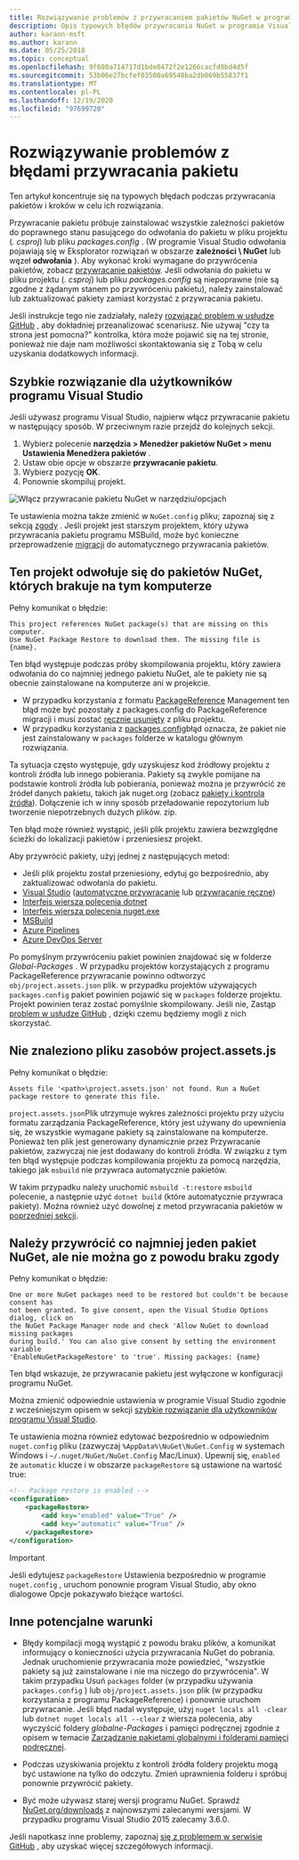```yaml
---
title: Rozwiązywanie problemów z przywracaniem pakietów NuGet w programie Visual Studio
description: Opis typowych błędów przywracania NuGet w programie Visual Studio i sposoby ich rozwiązywania.
author: karann-msft
ms.author: karann
ms.date: 05/25/2018
ms.topic: conceptual
ms.openlocfilehash: 9f680a714717d1bde0472f2e1266cacfd8bd4d5f
ms.sourcegitcommit: 53b06e27bcfef03500a69548ba2db069b55837f1
ms.translationtype: MT
ms.contentlocale: pl-PL
ms.lasthandoff: 12/19/2020
ms.locfileid: "97699720"
---
```

# <a name="troubleshooting-package-restore-errors"></a>Rozwiązywanie problemów z błędami przywracania pakietu

Ten artykuł koncentruje się na typowych błędach podczas przywracania pakietów i kroków w celu ich rozwiązania. 

Przywracanie pakietu próbuje zainstalować wszystkie zależności pakietów do poprawnego stanu pasującego do odwołania do pakietu w pliku projektu (*. csproj*) lub pliku *packages.config* . (W programie Visual Studio odwołania pojawiają się w Eksplorator rozwiązań w obszarze **zależności \ NuGet** lub węzeł **odwołania** ). Aby wykonać kroki wymagane do przywrócenia pakietów, zobacz [przywracanie pakietów](../consume-packages/package-restore.md#restore-packages). Jeśli odwołania do pakietu w pliku projektu (*. csproj*) lub pliku *packages.config* są niepoprawne (nie są zgodne z żądanym stanem po przywróceniu pakietu), należy zainstalować lub zaktualizować pakiety zamiast korzystać z przywracania pakietu.

Jeśli instrukcje tego nie zadziałały, należy [rozwiązać problem w usłudze GitHub](https://github.com/NuGet/docs.microsoft.com-nuget/issues) , aby dokładniej przeanalizować scenariusz. Nie używaj "czy ta strona jest pomocna?" kontrolka, która może pojawić się na tej stronie, ponieważ nie daje nam możliwości skontaktowania się z Tobą w celu uzyskania dodatkowych informacji.

## <a name="quick-solution-for-visual-studio-users"></a>Szybkie rozwiązanie dla użytkowników programu Visual Studio

Jeśli używasz programu Visual Studio, najpierw włącz przywracanie pakietu w następujący sposób. W przeciwnym razie przejdź do kolejnych sekcji.

1. Wybierz polecenie **narzędzia > Menedżer pakietów NuGet > menu Ustawienia Menedżera pakietów** .
1. Ustaw obie opcje w obszarze **przywracanie pakietu**.
1. Wybierz pozycję **OK**.
1. Ponownie skompiluj projekt.

![Włącz przywracanie pakietu NuGet w narzędziu/opcjach](../consume-packages/media/restore-01-autorestoreoptions.png)

Te ustawienia można także zmienić w `NuGet.config` pliku; zapoznaj się z sekcją [zgody](#consent) . Jeśli projekt jest starszym projektem, który używa przywracania pakietu programu MSBuild, może być konieczne przeprowadzenie [migracji](package-restore.md#migrate-to-automatic-package-restore-visual-studio) do automatycznego przywracania pakietów.

<a name="missing"></a>

## <a name="this-project-references-nuget-packages-that-are-missing-on-this-computer"></a>Ten projekt odwołuje się do pakietów NuGet, których brakuje na tym komputerze

Pełny komunikat o błędzie:

```output
This project references NuGet package(s) that are missing on this computer.
Use NuGet Package Restore to download them. The missing file is {name}.
```

Ten błąd występuje podczas próby skompilowania projektu, który zawiera odwołania do co najmniej jednego pakietu NuGet, ale te pakiety nie są obecnie zainstalowane na komputerze ani w projekcie.

- W przypadku korzystania z formatu [PackageReference](package-references-in-project-files.md) Management ten błąd może być pozostały z packages.config do PackageReference migracji i musi zostać [ręcznie usunięty](../resources/NuGet-FAQ.md#working-with-packages) z pliku projektu.
- W przypadku korzystania z [packages.config](../reference/packages-config.md)błąd oznacza, że pakiet nie jest zainstalowany w `packages` folderze w katalogu głównym rozwiązania.

Ta sytuacja często występuje, gdy uzyskujesz kod źródłowy projektu z kontroli źródła lub innego pobierania. Pakiety są zwykle pomijane na podstawie kontroli źródła lub pobierania, ponieważ można je przywrócić ze źródeł danych pakietu, takich jak nuget.org (zobacz [pakiety i kontrola źródła](Packages-and-Source-Control.md)). Dołączenie ich w inny sposób przeładowanie repozytorium lub tworzenie niepotrzebnych dużych plików. zip.

Ten błąd może również wystąpić, jeśli plik projektu zawiera bezwzględne ścieżki do lokalizacji pakietów i przeniesiesz projekt.

Aby przywrócić pakiety, użyj jednej z następujących metod:

- Jeśli plik projektu został przeniesiony, edytuj go bezpośrednio, aby zaktualizować odwołania do pakietu.
- [Visual Studio](package-restore.md#restore-using-visual-studio) ([automatyczne przywracanie](package-restore.md#restore-packages-automatically-using-visual-studio) lub [przywracanie ręczne](package-restore.md#restore-packages-manually-using-visual-studio))
- [Interfejs wiersza polecenia dotnet](package-restore.md#restore-using-the-dotnet-cli)
- [Interfejs wiersza polecenia nuget.exe](package-restore.md#restore-using-the-nugetexe-cli)
- [MSBuild](package-restore.md#restore-using-msbuild)
- [Azure Pipelines](package-restore.md#restore-using-azure-pipelines)
- [Azure DevOps Server](package-restore.md#restore-using-azure-devops-server)

Po pomyślnym przywróceniu pakiet powinien znajdować się w folderze *Global-Packages* . W przypadku projektów korzystających z programu PackageReference przywracanie powinno odtworzyć `obj/project.assets.json` plik. w przypadku projektów używających `packages.config` pakiet powinien pojawić się w `packages` folderze projektu. Projekt powinien teraz zostać pomyślnie skompilowany. Jeśli nie, Zastąp [problem w usłudze GitHub](https://github.com/NuGet/docs.microsoft.com-nuget/issues) , dzięki czemu będziemy mogli z nich skorzystać.

<a name="assets"></a>

## <a name="assets-file-projectassetsjson-not-found"></a>Nie znaleziono pliku zasobów project.assets.js

Pełny komunikat o błędzie:

```output
Assets file '<path>\project.assets.json' not found. Run a NuGet package restore to generate this file.
```

`project.assets.json`Plik utrzymuje wykres zależności projektu przy użyciu formatu zarządzania PackageReference, który jest używany do upewnienia się, że wszystkie wymagane pakiety są zainstalowane na komputerze. Ponieważ ten plik jest generowany dynamicznie przez Przywracanie pakietów, zazwyczaj nie jest dodawany do kontroli źródła. W związku z tym ten błąd występuje podczas kompilowania projektu za pomocą narzędzia, takiego jak `msbuild` nie przywraca automatycznie pakietów.

W takim przypadku należy uruchomić `msbuild -t:restore` `msbuild` polecenie, a następnie użyć `dotnet build` (które automatycznie przywraca pakiety). Można również użyć dowolnej z metod przywracania pakietów w [poprzedniej sekcji](#missing).

<a name="consent"></a>

## <a name="one-or-more-nuget-packages-need-to-be-restored-but-couldnt-be-because-consent-has-not-been-granted"></a>Należy przywrócić co najmniej jeden pakiet NuGet, ale nie można go z powodu braku zgody

Pełny komunikat o błędzie:

```output
One or more NuGet packages need to be restored but couldn't be because consent has
not been granted. To give consent, open the Visual Studio Options dialog, click on
the NuGet Package Manager node and check 'Allow NuGet to download missing packages
during build.' You can also give consent by setting the environment variable
'EnableNuGetPackageRestore' to 'true'. Missing packages: {name}
```

Ten błąd wskazuje, że przywracanie pakietu jest wyłączone w konfiguracji programu NuGet.

Można zmienić odpowiednie ustawienia w programie Visual Studio zgodnie z wcześniejszym opisem w sekcji [szybkie rozwiązanie dla użytkowników programu Visual Studio](#quick-solution-for-visual-studio-users).

Te ustawienia można również edytować bezpośrednio w odpowiednim `nuget.config` pliku (zazwyczaj `%AppData%\NuGet\NuGet.Config` w systemach Windows i `~/.nuget/NuGet/NuGet.Config` Mac/Linux). Upewnij się, `enabled` że `automatic` klucze i w obszarze `packageRestore` są ustawione na wartość true:

```xml
<!-- Package restore is enabled -->
<configuration>
    <packageRestore>
        <add key="enabled" value="True" />
        <add key="automatic" value="True" />
    </packageRestore>
</configuration>
```

> [!Important]
> Jeśli edytujesz `packageRestore` Ustawienia bezpośrednio w programie `nuget.config` , uruchom ponownie program Visual Studio, aby okno dialogowe Opcje pokazywało bieżące wartości.

## <a name="other-potential-conditions"></a>Inne potencjalne warunki

- Błędy kompilacji mogą wystąpić z powodu braku plików, a komunikat informujący o konieczności użycia przywracania NuGet do pobrania. Jednak uruchomienie przywracania może powiedzieć, "wszystkie pakiety są już zainstalowane i nie ma niczego do przywrócenia". W takim przypadku Usuń `packages` folder (w przypadku używania `packages.config` ) lub `obj/project.assets.json` plik (w przypadku korzystania z programu PackageReference) i ponownie uruchom przywracanie. Jeśli błąd nadal występuje, użyj `nuget locals all -clear` lub `dotnet nuget locals all --clear` z wiersza polecenia, aby wyczyścić foldery *globalne-Packages* i pamięci podręcznej zgodnie z opisem w temacie [Zarządzanie pakietami globalnymi i folderami pamięci podręcznej](managing-the-global-packages-and-cache-folders.md).

- Podczas uzyskiwania projektu z kontroli źródła foldery projektu mogą być ustawione na tylko do odczytu. Zmień uprawnienia folderu i spróbuj ponownie przywrócić pakiety.

- Być może używasz starej wersji programu NuGet. Sprawdź [NuGet.org/downloads](https://www.nuget.org/downloads) z najnowszymi zalecanymi wersjami. W przypadku programu Visual Studio 2015 zalecamy 3.6.0.

Jeśli napotkasz inne problemy, zapoznaj [się z problemem w serwisie GitHub](https://github.com/NuGet/docs.microsoft.com-nuget/issues) , aby uzyskać więcej szczegółowych informacji.

